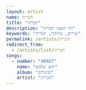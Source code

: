 ```yaml
---
layout: artist
name: חבריה
title: "חבריה"
description: "דף האמן חבריה"
keywords: "שירים, מוזיקה, חבריה"
permalink: /artists/חבריה
redirect_from:
  - /artists/list/חבריה
songs:
  - number: "49927"
    name: "יהא שלמא"
    album: "סינגלים"
    artist: "חבריה"
---
```

